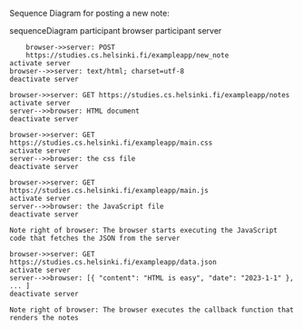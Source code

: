Sequence Diagram for posting a new note:

sequenceDiagram
participant browser
participant server

        browser->>server: POST
        https://studies.cs.helsinki.fi/exampleapp/new_note
    activate server
    browser-->>server: text/html; charset=utf-8
    deactivate server

    browser->>server: GET https://studies.cs.helsinki.fi/exampleapp/notes
    activate server
    server-->>browser: HTML document
    deactivate server

    browser->>server: GET https://studies.cs.helsinki.fi/exampleapp/main.css
    activate server
    server-->>browser: the css file
    deactivate server

    browser->>server: GET https://studies.cs.helsinki.fi/exampleapp/main.js
    activate server
    server-->>browser: the JavaScript file
    deactivate server

    Note right of browser: The browser starts executing the JavaScript code that fetches the JSON from the server

    browser->>server: GET https://studies.cs.helsinki.fi/exampleapp/data.json
    activate server
    server-->>browser: [{ "content": "HTML is easy", "date": "2023-1-1" }, ... ]
    deactivate server

    Note right of browser: The browser executes the callback function that renders the notes
